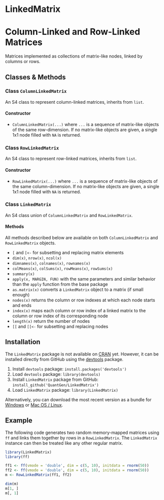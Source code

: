 LinkedMatrix
============

# Column-Linked and Row-Linked Matrices

Matrices implemented as collections of matrix-like nodes, linked by columns or rows.

## Classes & Methods

### Class `ColumnLinkedMatrix`

An S4 class to represent column-linked matrices, inherits from `list`.

#### Constructor

- `ColumnLinkedMatrix(...)` where `...` is a sequence of matrix-like objects of the same row-dimension. If no matrix-like objects are given, a single 1x1 node filled with `NA` is returned.

### Class `RowLinkedMatrix`

An S4 class to represent row-linked matrices, inherits from `list`.

#### Constructor

- `RowLinkedMatrix(...)` where `...` is a sequence of matrix-like objects of the same column-dimension. If no matrix-like objects are given, a single 1x1 node filled with `NA` is returned.

### Class `LinkedMatrix`

An S4 class union of `ColumnLinkedMatrix` and `RowLinkedMatrix`.

#### Methods

All methods described below are available on both `ColumnLinkedMatrix` and `RowLinkedMatrix` objects.

- `[` and `[<-` for subsetting and replacing matrix elements
- `dim(x)`, `nrow(x)`, `ncol(x)`
- `dimnames(x)`, `colnames(x)`, `rownames(x)`
- `colMeans(x)`, `colSums(x)`, `rowMeans(x)`, `rowSums(x)`
- `summary(x)`
- `apply(x, MARGIN, FUN)` with the same parameters and similar behavior than the `apply` function from the base package
- `as.matrix(x)` converts a `LinkedMatrix` object to a matrix (if small enough)
- `nodes(x)` returns the column or row indexes at which each node starts and ends
- `index(x)` maps each column or row index of a linked matrix to the column or row index of its corresponding node
- `length(x)` return the number of nodes
- `[[` and `[[<-` for subsetting and replacing nodes

## Installation

The `LinkedMatrix` package is not available on [CRAN](http://cran.r-project.org/) yet. However, it can be installed directly from GitHub using the [devtools](https://github.com/hadley/devtools) package.

1. Install `devtools` package: `install.packages('devtools')`
2. Load `devtools` package: `library(devtools)`
3. Install `LinkedMatrix` package from GitHub: `install_github('QuantGen/LinkedMatrix')`
4. Load `LinkedMatrix` package: `library(LinkedMatrix)`

Alternatively, you can download the most recent version as a bundle for [Windows](https://github.com/QuantGen/LinkedMatrix/archive/master.zip) or [Mac OS / Linux](https://github.com/QuantGen/LinkedMatrix/archive/master.tar.gz).

## Example

The following code generates two random memory-mapped matrices using `ff` and links them together by rows in a `RowLinkedMatrix`. The `LinkedMatrix` instance can then be treated like any other regular matrix.

```R
library(LinkedMatrix)
library(ff)

ff1 <- ff(vmode = 'double', dim = c(5, 10), initdata = rnorm(50))
ff2 <- ff(vmode = 'double', dim = c(5, 10), initdata = rnorm(50))
m <- RowLinkedMatrix(ff1, ff2)

dim(m)
m[1, ]
m[, 1]
```
